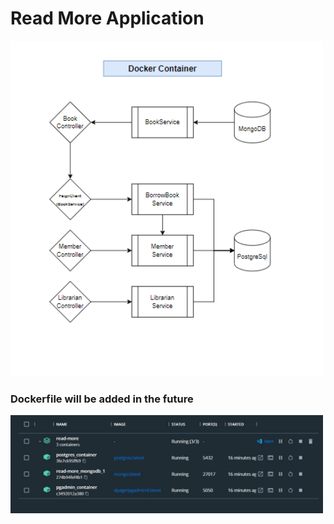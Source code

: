 #    Read More Application


<img src="Plan.png" width="500" alt="App Plan"/>

### Dockerfile will be added in the future
<img src="docker-container.jpg" width="500" alt="docker container"/>


